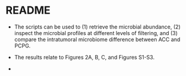 # README

- The scripts can be used to (1) retrieve the microbial abundance, (2) inspect the microbial profiles at different levels of filtering, and (3) compare the intratumoral microbiome difference between ACC and PCPG.

- The results relate to Figures 2A, B, C, and Figures S1-S3.

- 
